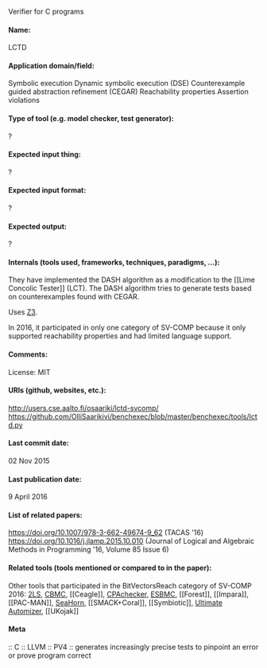 Verifier for C programs

#### Name:
LCTD

#### Application domain/field:
Symbolic execution
Dynamic symbolic execution (DSE)
Counterexample guided abstraction refinement (CEGAR)
Reachability properties
Assertion violations

#### Type of tool (e.g. model checker, test generator):
?

#### Expected input thing:
?

#### Expected input format:
?

#### Expected output:
?

#### Internals (tools used, frameworks, techniques, paradigms, ...):
They have implemented the DASH algorithm as a modification to the [[Lime Concolic Tester]] (LCT). 
The DASH algorithm tries to generate tests based on counterexamples found with CEGAR. 

Uses [Z3](Solvers/SMT/Z3.md).

In 2016, it participated in only one category of SV-COMP because it only supported reachability properties and had limited language support.

#### Comments:
License: MIT

#### URIs (github, websites, etc.):
http://users.cse.aalto.fi/osaariki/lctd-svcomp/
https://github.com/OlliSaarikivi/benchexec/blob/master/benchexec/tools/lctd.py

#### Last commit date:
02 Nov 2015

#### Last publication date:
9 April 2016

#### List of related papers:
https://doi.org/10.1007/978-3-662-49674-9_62 (TACAS '16)
https://doi.org/10.1016/j.jlamp.2015.10.010 (Journal of Logical and Algebraic Methods in Programming '16, Volume 85 Issue 6)

#### Related tools (tools mentioned or compared to in the paper):
Other tools that participated in the BitVectorsReach category of SV-COMP 2016: [2LS](2LS.md), [CBMC](Checkers/CBMC.md), [[Ceagle]], [CPAchecker](Checkers/CPAchecker.md), [ESBMC](ESBMC.md), [[Forest]], [[Impara]], [[PAC-MAN]], [SeaHorn](Checkers/SeaHorn.md), [[SMACK+Coral]], [[Symbiotic]], [Ultimate Automizer](Ultimate%20Automizer.md), [[UKojak]]

#### Meta
:: C
:: LLVM
:: PV4 :: generates increasingly precise tests to pinpoint an error or prove program correct